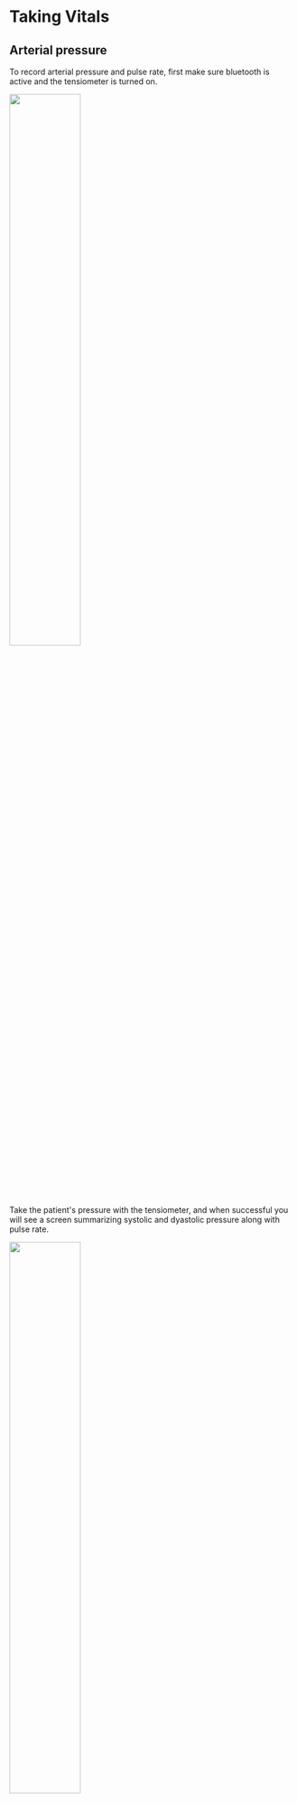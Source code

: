 # Taking Vitals

## Arterial pressure

To record arterial pressure and pulse rate, first make sure bluetooth is active and the tensiometer is turned on.

<img src="../assets/take-vitals-1.png" width="50%">

Take the patient's pressure with the tensiometer, and when successful you will see a screen summarizing systolic and dyastolic pressure along with pulse rate.

<img src="../assets/take-vitals-3.png" width="50%">

The app provides instructions you can check before starting the visit by opening a dedicated section.

<img src="../assets/take-vitals-2.png" width="50%">

## Scale

To record the patient's weight, make sure the scale shows a bluetooth symbol as you weigh them.

<img src="../assets/take-vitals-4.png" width="50%">

The scale sends data automatically, but be sure to see the symbol. Once the weight has been recorded, the app will show a confirmation screen.

<img src="../assets/take-vitals-5.png" width="50%">

## Height

Height is input manually in the form, and is only required the first time a patient comes for a visit.

<img src="../assets/take-vitals-6.png" width="50%">

Take the measurement with the dedicated laser tool, and fill out the field once you have the right measurement.

During future visits, the height will be prefilled and may be edited if needed.

Once done with taking vitals, you will access the [Results](results.md) screen.
